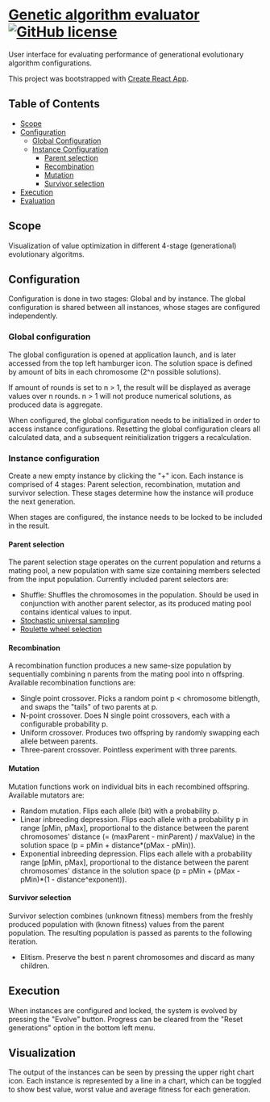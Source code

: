 # [Genetic algorithm evaluator](https://jgullstr.github.io/ga-ui)  [![GitHub license](https://img.shields.io/badge/license-MIT-blue.svg)](https://github.com/jgullstr/ga-ui/blob/master/LICENSE)

User interface for evaluating performance of generational evolutionary algorithm configurations.

This project was bootstrapped with [Create React App](https://github.com/facebookincubator/create-react-app).

## Table of Contents

- [Scope](#scope)
- [Configuration](#configuration)
  - [Global Configuration](#global-configuration)
  - [Instance Configuration](#instance-configuration)
    - [Parent selection](#parent-selection)
    - [Recombination](#recombination)
    - [Mutation](#mutation)
    - [Survivor selection](#survivor-selection)
- [Execution](#execution)
- [Evaluation](#evaluation)

## Scope

Visualization of value optimization in different 4-stage (generational) evolutionary algoritms.

## Configuration

Configuration is done in two stages: Global and by instance. The global configuration is shared between all instances, whose stages are configured independently.

### Global configuration

The global configuration is opened at application launch, and is later accessed from the top left hamburger icon. The solution space is defined by amount of bits in each chromosome (2^n possible solutions).

If amount of rounds is set to n > 1, the result will be displayed as average values over n rounds. n > 1 will not produce numerical solutions, as produced data is aggregate.

When configured, the global configuration needs to be initialized in order to access instance configurations. Resetting the global configuration clears all calculated data, and a subsequent reinitialization triggers a recalculation.

### Instance configuration

Create a new empty instance by clicking the "+" icon. Each instance is comprised of 4 stages: Parent selection, recombination, mutation and survivor selection. These stages determine how the instance will produce the next generation.

When stages are configured, the instance needs to be locked to be included in the result.

#### Parent selection
The parent selection stage operates on the current population and returns a mating pool, a new population with same size containing members selected from the input population. Currently included parent selectors are:

- Shuffle: Shuffles the chromosomes in the population. Should be used in conjunction with another parent selector, as its produced mating pool contains identical values to input.
- [Stochastic universal sampling](https://en.wikipedia.org/wiki/Stochastic_universal_sampling)
- [Roulette wheel selection](https://en.wikipedia.org/wiki/Fitness_proportionate_selection)

#### Recombination
A recombination function produces a new same-size population by sequentially combining n parents from the mating pool into n offspring. Available recombination functions are:

- Single point crossover. Picks a random point p < chromosome bitlength, and swaps the "tails" of two parents at p.
- N-point crossover. Does N single point crossovers, each with a configurable probability p.
- Uniform crossover. Produces two offspring by randomly swapping each allele between parents.
- Three-parent crossover. Pointless experiment with three parents.

#### Mutation
Mutation functions work on individual bits in each recombined offspring. Available mutators are:

- Random mutation. Flips each allele (bit) with a probability p.
- Linear inbreeding depression. Flips each allele with a probability p in range [pMin, pMax], proportional to the distance between the parent chromosomes' distance (= (maxParent - minParent) / maxValue) in the solution space (p = pMin + distance*(pMax - pMin)).
- Exponential inbreeding depression. Flips each allele with a probability range [pMin, pMax], proportional to the distance between the parent chromosomes' distance in the solution space (p = pMin + (pMax - pMin)*(1 - distance^exponent)).

#### Survivor selection
Survivor selection combines (unknown fitness) members from the freshly produced population with (known fitness) values from the parent population. The resulting population is passed as parents to the following iteration.

- Elitism. Preserve the best n parent chromosomes and discard as many children.

## Execution
When instances are configured and locked, the system is evolved by pressing the "Evolve" button. Progress can be cleared from the "Reset generations" option in the bottom left menu.

## Visualization
The output of the instances can be seen by pressing the upper right chart icon. Each instance is represented by a line in a chart, which can be toggled to show best value, worst value and average fitness for each generation.
